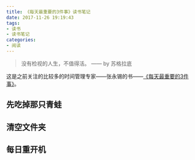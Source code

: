 ```yaml
---
title: 《每天最重要的3件事》读书笔记
date: 2017-11-26 19:19:43
tags:
- 读书
- 读书笔记
categories:
- 阅读
---
```


> 没有检视的人生，不值得活。 —— by 苏格拉底

这是之前关注的比较多的时间管理专家——张永锡的书——[《每天最重要的3件事》](https://item.jd.com/12130331.html)。


## 先吃掉那只青蛙

## 清空文件夹

## 每日重开机